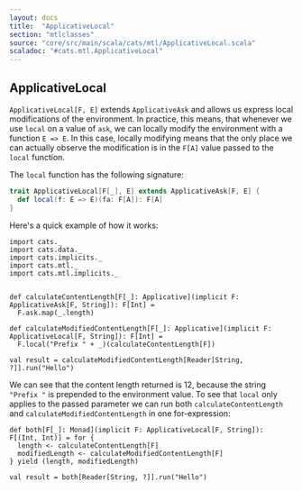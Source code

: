 ```yaml
---
layout: docs
title:  "ApplicativeLocal"
section: "mtlclasses"
source: "core/src/main/scala/cats/mtl/ApplicativeLocal.scala"
scaladoc: "#cats.mtl.ApplicativeLocal"
---
```


## ApplicativeLocal

`ApplicativeLocal[F, E]` extends `ApplicativeAsk` and allows us express local modifications of the environment.
In practice, this means, that whenever we use `local` on a value of `ask`, we can locally modify the environment with a function `E => E`.
In this case, locally modifying means that the only place we can actually observe the modification is in the `F[A]` value passed to the `local` function.

The `local` function has the following signature: 

```scala
trait ApplicativeLocal[F[_], E] extends ApplicativeAsk[F, E] {
  def local(f: E => E)(fa: F[A]): F[A]
}
```


Here's a quick example of how it works:

```tut:book
import cats._
import cats.data._
import cats.implicits._
import cats.mtl._
import cats.mtl.implicits._


def calculateContentLength[F[_]: Applicative](implicit F: ApplicativeAsk[F, String]): F[Int] =
  F.ask.map(_.length)
  
def calculateModifiedContentLength[F[_]: Applicative](implicit F: ApplicativeLocal[F, String]): F[Int] =
  F.local("Prefix " + _)(calculateContentLength[F])

val result = calculateModifiedContentLength[Reader[String, ?]].run("Hello")

```

We can see that the content length returned is 12, because the string `"Prefix "` is prepended to the environment value.
To see that `local` only applies to the passed parameter we can run both `calculateContentLength` and
 `calculateModifiedContentLength` in one for-expression:

```tut:book
def both[F[_]: Monad](implicit F: ApplicativeLocal[F, String]): F[(Int, Int)] = for {
  length <- calculateContentLength[F]
  modifiedLength <- calculateModifiedContentLength[F]
} yield (length, modifiedLength)

val result = both[Reader[String, ?]].run("Hello")

```
